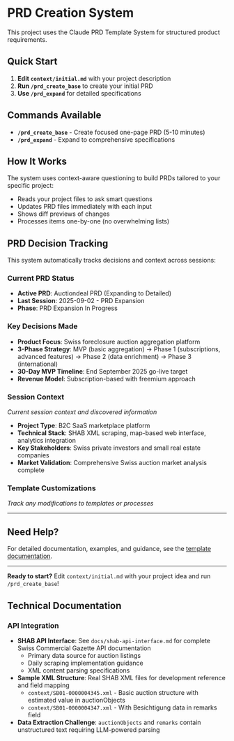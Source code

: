 # PRD Creation System

This project uses the Claude PRD Template System for structured product requirements.

## Quick Start

1. **Edit `context/initial.md`** with your project description
2. **Run `/prd_create_base`** to create your initial PRD
3. **Use `/prd_expand`** for detailed specifications

## Commands Available

- **`/prd_create_base`** - Create focused one-page PRD (5-10 minutes)
- **`/prd_expand`** - Expand to comprehensive specifications

## How It Works

The system uses context-aware questioning to build PRDs tailored to your specific project:
- Reads your project files to ask smart questions
- Updates PRD files immediately with each input
- Shows diff previews of changes
- Processes items one-by-one (no overwhelming lists)

## PRD Decision Tracking

This system automatically tracks decisions and context across sessions:

### Current PRD Status
- **Active PRD**: Auctiondeal PRD (Expanding to Detailed)
- **Last Session**: 2025-09-02 - PRD Expansion
- **Phase**: PRD Expansion In Progress

### Key Decisions Made
- **Product Focus**: Swiss foreclosure auction aggregation platform
- **3-Phase Strategy**: MVP (basic aggregation) → Phase 1 (subscriptions, advanced features) → Phase 2 (data enrichment) → Phase 3 (international)
- **30-Day MVP Timeline**: End September 2025 go-live target
- **Revenue Model**: Subscription-based with freemium approach

### Session Context
*Current session context and discovered information*
- **Project Type**: B2C SaaS marketplace platform
- **Technical Stack**: SHAB XML scraping, map-based web interface, analytics integration
- **Key Stakeholders**: Swiss private investors and small real estate companies
- **Market Validation**: Comprehensive Swiss auction market analysis complete

### Template Customizations
*Track any modifications to templates or processes*

---

## Need Help?

For detailed documentation, examples, and guidance, see the [template documentation](https://github.com/ilPicc0ne/claude-prd-template).

---

**Ready to start?** Edit `context/initial.md` with your project idea and run `/prd_create_base`!

## Technical Documentation

### API Integration
- **SHAB API Interface**: See `docs/shab-api-interface.md` for complete Swiss Commercial Gazette API documentation
  - Primary data source for auction listings
  - Daily scraping implementation guidance
  - XML content parsing specifications
- **Sample XML Structure**: Real SHAB XML files for development reference and field mapping
  - `context/SB01-0000004345.xml` - Basic auction structure with estimated value in auctionObjects
  - `context/SB01-0000004347.xml` - With Besichtigung data in remarks field
- **Data Extraction Challenge**: `auctionObjects` and `remarks` contain unstructured text requiring LLM-powered parsing